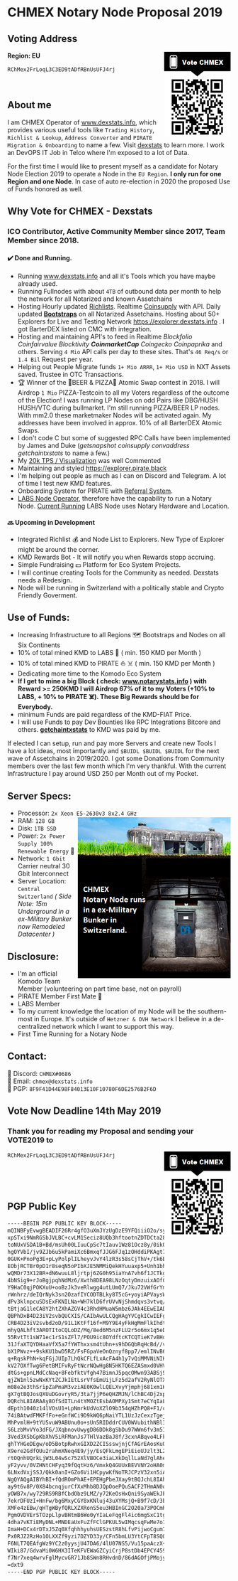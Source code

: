 # CHMEX Notary Node Proposal 2019

## Voting Address ##
**Region: EU**
<img src="https://github.com/CHMEX/VOTE2019/raw/master/chmex_qr_voting.png" align="right" height="190px" width="150px">

```
RChMex2FrLoqL3C3ED9tADfRBnUsUFJ4rj
```

<br>

## About me 
I am CHMEX Operator of <a href="https://dexstats.info" target="_blank">www.dexstats.info</a>, which provides various useful tools like `Trading History`, `Richlist & Lookup`, `Address Converter` and `PIRATE Migration & Onboarding` to name a few. Visit <a href="https://dexstats.info" target="_blank">dexstats</a> to learn more.
I work an DevOPS IT Job in Telco where I'm exposed to a lot of Data.

For the first time I would like to present myself as a candidate for Notary Node Election 2019 to operate a Node in the `EU Region`. **I only run for one Region and one Node**. In case of auto re-election in 2020 the proposed Use of Funds honored as well.

## Why Vote for CHMEX - Dexstats

### ICO Contributor, Active Community Member since 2017, Team Member since 2018. ###
#### :heavy_check_mark: Done and Running. #####
* Running <a href="https://dexstats.info" target="_blank">www.dexstats.info</a> and all it's Tools which you have maybe already used.<br>
* Running Fullnodes with about `4TB` of outbound data per month to help the network for all Notarized and known Assetchains<br>
* Hosting Hourly updated <a href="https://dexstats.info/richlist.php" target="_blank">Richlists</a>. Realtime <a href="https://explorer.dexstats.info"  target="_blank">Coinsupply</a> with API. Daily updated **<a href="https://dexstats.info/bootstrap.php"  target="_blank">Bootstraps</a>** on all Notarized Assetchains. Hosting about 50+ Explorers for Live and Testing Network https://explorer.dexstats.info . I got BarterDEX listed on CMC with integration.
* Hosting and maintaining API's to feed in Realtime _Blockfolio Coinfairvalue Blocktivity **CoinmarketCap** Coingecko Coinpaprika_ and others. Serving `4 Mio` API calls per day to these sites. That's `46 Req/s` or `1.4 Bil` Request per year.<br>
* Helping out People Migrate funds `1+ Mio ARRR`, `1+ Mio USD` in NXT Assets saved. Trustee in OTC Transactions.
* :trophy: Winner of the :beer:BEER & PIZZA:pizza: Atomic Swap contest in 2018. I will Airdrop `1 Mio` PIZZA-Testcoin to all my Voters regardless of the outcome of the Election! I was running LP Nodes on odd Pairs like DBG/HUSH HUSH/VTC during bullmarket. I'm still running PIZZA/BEER LP nodes. With mm2.0 these marketmaker Nodes will be activated again. My addresses have been involved in approx. 10% of all BarterDEX Atomic Swaps.
* I don't code C but some of suggested RPC Calls have been implemented by James and Duke (_getsnapshot coinsupply convaddress getchaintxstats_ to name a few.)
* My <a href="https://dexstats.info/scale/index.html"  target="_blank">20k TPS / Visualization</a> was well Commented
* Maintaining and styled <a href="https://explorer.pirate.black"  target="_blank">https://explorer.pirate.black</a>
* I'm helping out people as much as I can on Discord and Telegram. A lot of time I test new KMD features.
* Onboarding System for PIRATE with <a href="https://pirate.dexstats.info/?VOTE2019">Referral System</a>. 
* <a href="https://kmd.explorer.dexstats.info/address/RF4HiVeuYpaznRPs7fkRAKKYqT5tuxQQTL" target="_blank">LABS Node Operator</a>, therefore have the capability to run a Notary Node. <a href="https://kmd.explorer.dexstats.info/address/RF4HiVeuYpaznRPs7fkRAKKYqT5tuxQQTL" target="_blank">Current Running</a> LABS Node uses Notary Hardware and Location.

#### :soon: Upcoming in Development #####
* Integrated Richlist :moneybag: and Node List to Explorers. New Type of Explorer might be around the corner.
* KMD Rewards Bot - It will notify you when Rewards stopp accruing.
* Simple Fundraising :dollar: Platform for Eco System Projects.
* I will continue creating Tools for the Community as needed. Dexstats needs a Redesign.
* Node will be running in Switzerland with a politically stable and Crypto Friendly Goverment.

## Use of Funds:
* Increasing Infrastructure to all Regions :world_map: Bootstraps and Nodes on all Six Continents
* 10% of total mined KMD to LABS :microscope: ( min. 150 KMD per Month )
* 10% of total mined KMD to PIRATE :sailboat:	☠️ ( min. 150 KMD per Month )
* Dedicating more time to the Komodo Eco System
* **If I get to mine a big Block ( check: <a href="https://notarystats.info"  target="_blank">www.notarystats.info</a> ) with Reward >= 250KMD I will Airdrop 67% of it to my Voters (+10% to LABS, + 10% to PIRATE ☠️). These Big Rewards should be for Everybody.**
* minimum Funds are paid regardless of the KMD-FIAT Price.
* I will use Funds to pay Dev Bounties like RPC Integrations Bitcore and others. <a href="https://github.com/jl777/komodo/pull/1328"><b>getchaintxstats</b></a> to KMD was paid by me.

If elected I can setup, run and pay more Servers and create new Tools I have a lot ideas, most importantly and `$BUIDL $BUIDL $BUIDL` for the next wave of Assetchains in 2019/2020.
I got some Donations from Community members over the last few month which I'm very thankful. With the current Infrastructure I pay around USD 250 per Month out of my Pocket.

## Server Specs:
* Processor: `2x Xeon E5-2630v3 8x2.4 GHz` <img src="https://github.com/CHMEX/VOTE2019/raw/master/chmex_datacenter.png" align="right">
* RAM: `128 GB`
* Disk: `1TB SSD`
* Power: `2x Power Supply 100% Renewable Energy` :green_heart:
* Network: `1 Gbit` Carrier neutral 30 Gbit Interconnect
* Server Location: `Central Switzerland` _( Side Note: 15m Underground in a ex-Military Bunker now Remodeled Datacenter )_

## Disclosure:
* I'm an official Komodo Team Member (volunteering on part time base, not on payroll)
* PIRATE Member First Mate 🏴
* LABS Member
* To my current knowledge the location of my Node will be the southern-most in Europe. It's outside of `Hetzner & OVH Network` I believe in a de-centralized network which I want to support this way.
* First Time Running for a Notary Node

## Contact:
:iphone: Discord: `CHMEX#0686`<br>
:e-mail: Email: `chmex@dexstats.info`<br>
:key: PGP: `8F9F41D44E98F84013E10F10780F6DE2576B2F6D`<br>

## Vote Now Deadline 14th May 2019
### Thank you for reading my Proposal and sending your VOTE2019 to 
<img src="https://github.com/CHMEX/VOTE2019/raw/master/chmex_qr_voting.png" align="right" height="190px" width="150px">

```
RChMex2FrLoqL3C3ED9tADfRBnUsUFJ4rj
```

<br><br><br>



## PGP Public Key
```
-----BEGIN PGP PUBLIC KEY BLOCK-----
mQINBFyEvwgBEADIF26Rr4gfO3uXmJYzUgDzE9YFQiiiO2o/sy8nnzX9GlKEWtas
xpSTxi9NmRGSbJVLBC+cvLM1Seciz8UQb3hftootnZDTDCta28MxmTnTGKq8nN1R
toNUxVSDA1B+Bd/msUh00LIuuCpSc7tIauv1Wz81Ocz8y/0ikOYxRK8BHaXVyUaF
hgOYVbI/jv9ZJb6u5kPamiXc6BmxqfJJG6FJq1zOHddiPKAgt7mgPzKHxZxJoxPv
0GUK+PnoPg3E+pLyPolplILheyvJvY4lzR3s58sCjThV+/tk6B3NJT514MGRtxIR
EObjRCTBr0pD1r8seqN5oPIbXJE5NMMiQekHYuuaxp5+Unh1bhlng+gLC5qnGquw
wQMDr73X12BR+dN6wuuL8ljrtpj6ZG0h95iaYnA7vh6f1JCTkgyNamJFk6xOlQ1n
4bNSig9+rJoBgjpqhNdMz6/Xwth8DEA98LNzOqtyDmzuixAOfC73DHZnhzHKJozf
Y9HaC0qjPOKXuU+ooBzJk3veRlwgg4utLUmQ7/Jku72VWfGrYmpbsEJ/rQNldBVn
rWnhrz/deIQrNyk3sn2OzafIYCODTBLky8T5cG+yoyiAPVaysW+HI/EMwoLeOlUV
dPv3klnpcuSDsExFKNILNa+WH7klD6frUVvNjShmdqvs3vtvq/xJzHFy+QARAQAB
tBtjaG1leCA8Y2htZXhAZGV4c3RhdHMuaW5mbz6JAk4EEwEIADgWIQSPn0HUTpj4
QBPhDxB4D23iV2svbQUCXIS/CAIbAwULCQgHAgYVCgkICwIEFgIDAQIeAQIXgAAK
CRB4D23iV2svbd2oD/91L1KtFf16f+M9Y9E4yFkHgMmFlkIhdt2JgBrNEXfhw9D+
mhyQALhft3AROTItoCQLoDZ/Mq/8ed6M5nzFLU2r5o6mx1q5eDxJww/FAGEl+Wv+
55RvtTt1sW71ec1rS1sZFl7/POU9ic8OYdftcKTCQTieK7vBHqKqA0d4li5O/b94
31JfaXTQYDHaaVfX5a7fYWThxxsm4tUhn+s9hDGQbRqHcBd//vTgDmuxNGkvdpLU
bX1PWvz++9skKU1bwD5RZ/FsFGpaVeOnQznyf8pp7/emlINvB6j1oF6yVktuJ3X7
q+RqskPhN+kqFGjJUIp7LhQkCFLfLxAcFA4h1y7vQiMMVNiNIHJtEf5yTCN0XVwf
kV27OXfTwg6PetBMIFvRyFtNcrNQwHg8N5HKTQ6EZASmxd0VHVFaxT+0HF8GUYcb
dtGs+gpnLMdCcNaq+8FebfktVfgh47BimnJ5pqcOMwn93ABSj9aPF9baMVEQ/Fx3
qjZW1nl5zwNxKYtZCJkIEtLsrVfsEmUijLFz5d2afV2RyNlOTXI5fLV56VhW47oT
m08e2e3thSripZaPmaM3vziAE0K0wlLQELXvyYjmphj681xm1HBPBMMZUQq+12hV
gX7gtBQJosQXUuDGovryR5/3ta7jjP6eQHZMJN/lChBC4Dj2xpf5djA4QwrvjbkC
DQRchL8IARAAy8OfSdITLn4tYMOZtEsbAOMPXy1Smt7eCYqIaLWHTfv3eqY2xGtl
dEpth1040z14lVOsU1+LpNmrkUdVoXZlO9b354qHZhPQ8+F1/cUEhavkzlznUMvw
74iBAtwdFMKFfFo+eGnfWCi9D9kWQ6pNaiYTL1UzJzCexzTgejJfivFF8vj60KUe
MhPvmlH+9tYU5vuW9ABUnu0o+sUn5RIDddrCUV0WVubithNBlIzTIiiICl0SHZJb
S6LzbMvVYo3dFG/JXqbnovUwygD86DDk8gSbDu97WWn6fv3m51UBG/vz7CbCtWra
3Ved3XSbGpKbXhV5iRFManJs7THlVazBaJ8f/3cxnABqvo4LFkrlkdD/5Xa6VgOF
ghTYHGeDEgw/oD5BotpRwhxGIXD2ZCISsswjnjCfAGrEAosKuOYhlh2nl5w3t1J/
X9ere2GdfOUu2rahmXNeq4E9/jy/EsQFkLmgEPiEioUJzlt3L2I8fKBVQ/tWstPu
rtOQnhUQrkLjW3L04wSc752XlVBOCe3iaLXkDqllLaNd7glAhekvETMU3QokH4Uz
yF2yvv/0VZHNtCHFyq39fQqtHz6/VmxkQ4GUUxBEVVNY2oHA0m3GTzy9phhU7IIa
6LNxdVxjSSJ/Qkk0anI+GZo6Vi1HCpywKfNoTRJCPzV32xn5iA/wzi8AEQEAAYkC
NgQYAQgAIBYhBI+fQdROmPhAE+EPEHgPbeJXay9tBQJchL8IAhsMAAoJEHgPbeJX
ay9t6v8P/0X84bcnqjurCfXxMhb8DJQpOoePQuSACF2THmAN0o68IyeW4AHbughH
yOWB7x/wy729RS9RBfCbdObz9LMZ/y72KeOsHxQni9SyaWEkJF6cYTYRIEQg283A
7ekrDFUzI+HnFw/bg6MxyCGY8xKNluj43uXYMsjQ+B9f7cD/3bFOlVFzXRhYm6YQ
XMFe4zEBw/qHTgWByfQRLXZXRonS5eu3HBInGC2O20a73POCmRFUkxiD3NiMFTzP
PgmOVDVErSTOzpLlpvBHtmB6Wo0yYIaLeFqgFl4ic6mgSxC1tgAR8jV43PPyh5mh
4dha7vKTiEMyDNL+MNDEaUxFuZfFClGPKUL5wIMqcsqFwMe7o7GUwSduJNrPoiTv
ImaH+DCx4rDTxJ5Zq0XfqhhhyuhsUESzstR8hLfvPijwoCgum77RKSLqvpvI5+U8
Px0RJZ2RzHo1OLXXZf9yzi7DZYD33y/CFn5bmLU3YtCFpT8SQQSo3ROCMFY56OMi
F6NLT7QEAfgWz9YC2z0yysjU47DA6/4lU07NS5/Vu15paAczX+/FrK/8CLdQU1z9
WIki87/GdvaMi0W6HX3ITeKFVEWaGZCyiCrjP8stDb4EPCY4595XD3/sDwtY4Mx7
f7Nr7xeq4wrvFglMycvGR71Jb8SWn8RHvdnD/86dAGOfjPMojy+H
=dxt9
-----END PGP PUBLIC KEY BLOCK-----
```
